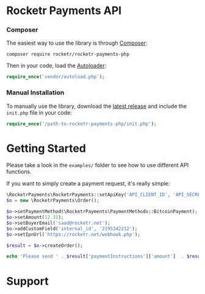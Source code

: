# Rocketr Payments API

### Composer
The easiest way to use the library is through [Composer](https://getcomposer.org/):

```shell
composer require rocketr/rocketr-payments-php
```

Then in your code, load the [Autoloader](https://getcomposer.org/doc/01-basic-usage.md#autoloading):
```php
require_once('vendor/autoload.php');
```

### Manual Installation

To manually use the library, download the [latest release](https://github.com/Rocketr/rocketr-payments-php/releases) and include the `init.php` file in your code:

```php
require_once('/path-to-rocketr-payments-php/init.php');
```

# Getting Started

Please take a look in the `examples/` folder to see how to use different API functions.

If you want to simply create a payment request, it's really simple:

```php
\RocketrPayments\RocketrPayments::setApiKey('API_CLIENT_ID', 'API_SECRET'); //From https://rocketr.net/merchants/api-keys
$o = new \RocketrPayments\Order();

$o->setPaymentMethod(\RocketrPayments\PaymentMethods::BitcoinPayment);
$o->setAmount(12.31);
$o->setBuyerEmail('saad@rocketr.net');
$o->addCustomField('internal_id', '2195342212');
$o->setIpnUrl('https://rocketr.net/webhook.php');

$result = $o->createOrder();

echo 'Please send ' . $result['paymentInstructions']['amount']  . $result['paymentInstructions']['currencyText'] . ' to ' . $result['paymentInstructions']['address'];
```

# Support

